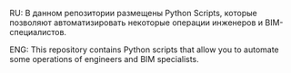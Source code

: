 RU: В данном репозитории размещены Python Scripts, которые позволяют автоматизировать некоторые операции инженеров и BIM-специалистов.

ENG: This repository contains Python scripts that allow you to automate some operations of engineers and BIM specialists.
